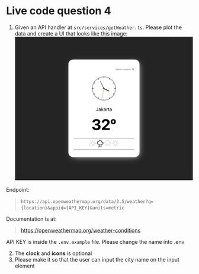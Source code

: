 # Live code question 4

1. Given an API handler at `src/services/getWeather.ts`. Please plot the data and create a UI that looks like this image:  
![image](img/example.png)

Endpoint:  
> `https://api.openweathermap.org/data/2.5/weather?q={location}&appid={API_KEY}&units=metric` 

Documentation is at:  
> https://openweathermap.org/weather-conditions  

API KEY is inside the `.env.example` file. Please change the name into .env 
 
2. The **clock** and **icons** is optional  
3. Please make it so that the user can input the city name on the input element